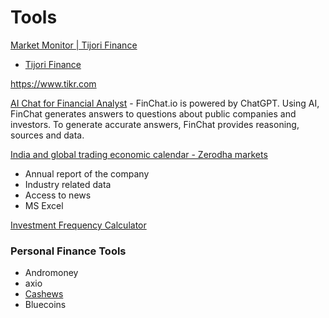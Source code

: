 # Tools

[Market Monitor \| Tijori Finance](https://www.tijorifinance.com/in/markets?sort_column=1D&sort_type=asc)
- [Tijori Finance](https://www.tijorifinance.com/?r=n)

https://www.tikr.com

[AI Chat for Financial Analyst](https://finchat.io/) - FinChat.io is powered by ChatGPT. Using AI, FinChat generates answers to questions about public companies and investors. To generate accurate answers, FinChat provides reasoning, sources and data.

[India and global trading economic calendar - Zerodha markets](https://zerodha.com/markets/calendar/)

- Annual report of the company
- Industry related data
- Access to news
- MS Excel

[Investment Frequency Calculator](https://investcalc.github.io/)

### Personal Finance Tools

- Andromoney
- axio
- [Cashews](https://cashews.finance/)
- Bluecoins
